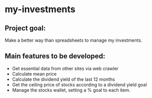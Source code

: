 # my-investments

## Project goal:
Make a better way than spreadsheets to manage my investments.

## Main features to be developed:
- Get essential data from other sites via web crawler
- Calculate mean price
- Calculate the dividend yield of the last 12 months
- Get the ceiling price of stocks according to a dividend yield goal
- Manage the stocks wallet, setting a % goal to each item.
